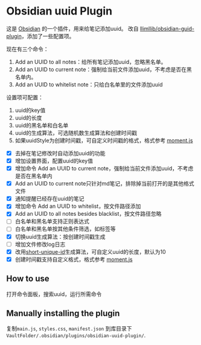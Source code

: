 # Obsidian uuid Plugin

这是 [Obsidian](https://obsidian.md) 的一个插件，用来给笔记添加uuid。
改自 [llimllib/obsidian-guid-plugin](https://github.com/llimllib/obsidian-guid-plugin)，添加了一些配置项。

现在有三个命令：
1. Add an UUID to all notes：给所有笔记添加uuid，忽略黑名单。
2. Add an UUID to current note：强制给当前文件添加uuid，不考虑是否在黑名单内。
3. Add an UUID to whitelist note：只给白名单里的文件添加uuid

设置项可配置：
1. uuid的key值
2. uuid的长度
3. uuid的黑名单和白名单
3. uuid的生成算法，可选随机数生成算法和创建时间戳
4. 如果uuidStyle为创建时间戳，可自定义时间戳的格式，格式参考 [moment.js](https://momentjs.com/docs/#/displaying/format/)

- [x] 去掉在笔记修改时自动添加uuid的功能
- [x] 增加设置界面，配置uuid的key值
- [x] 增加命令 Add an UUID to current note，强制给当前文件添加uuid，不考虑是否在黑名单内
- [x] Add an UUID to current note只针对md笔记，排除掉当前打开的是其他格式文件
- [x] 通知提醒已经存在uuid的笔记
- [x] 增加命令 Add an UUID to whitelist，按文件路径添加
- [x] Add an UUID to all notes besides blacklist，按文件路径忽略
- [ ] 白名单和黑名单支持正则表达式
- [ ] 白名单和黑名单按其他条件筛选，如标签等
- [x] 切换uuid生成算法：按创建时间戳生成
- [ ] 增加文件修改log日志
- [x] 改用[short-unique-id](https://www.npmjs.com/package/short-unique-id)生成算法，可自定义uuid的长度，默认为10
- [x] 创建时间戳支持自定义格式，格式参考 [moment.js](https://momentjs.com/docs/#/displaying/format/)

## How to use

打开命令面板，搜索uuid，运行所需命令

## Manually installing the plugin

复制`main.js`, `styles.css`, `manifest.json` 到库目录下 `VaultFolder/.obsidian/plugins/obsidian-uuid-plugin/`.
